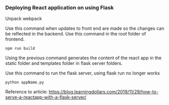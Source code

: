 ### Deploying React application on using Flask

Unpack webpack

Use this command when updates to front end are made so the changes can be reflected in the backend. Use this command in the root folder of frontend.
```
npm run build
```
Using the previous command generates the content of the react app in the static folder and templates folder in flask server folders.

Use this command to run the flask server, using flask run no longer works
```
python appName.py
```

Reference to article: https://blog.learningdollars.com/2019/11/29/how-to-serve-a-reactapp-with-a-flask-server/